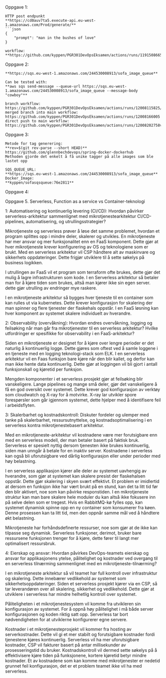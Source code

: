 

Oppgave 1:  
```
HTTP post endpunkt  
**https://cd0auv7ta5.execute-api.eu-west-1.amazonaws.com/Prod/generate/**  
```json
{
    "prompt": "man in the bushes of love"
}    

workflow: **https://github.com/kyppen/PGR301DevOpsEksamen/actions/runs/11915086655/job/33204512880** 
```
Oppgave 2:  
```
**https://sqs.eu-west-1.amazonaws.com/244530008913/sofa_image_queue**  

Can be tested with:  
**aws sqs send-message --queue-url https://sqs.eu-west-1.amazonaws.com/244530008913/sofa_image_queue --message-body "cowboy"**  

branch workflow: https://github.com/kyppen/PGR301DevOpsEksamen/actions/runs/12008115825/job/33470100234  
merged branch into main workflow: https://github.com/kyppen/PGR301DevOpsEksamen/actions/runs/12008166005
direct push to main workflow: https://github.com/kyppen/PGR301DevOpsEksamen/actions/runs/12008202758v
```
Oppgave 3:  
```
Metode for tag generering:  
**rev=$(git rev-parse --short HEAD)**  
https://github.com/glennbechdevops/spring-docker-dockerhub  
Methoden gjorde det enkelt å få unike tagger på alle images som ble lastet opp

SQS_QUEUE_URL:  
**https://sqs.eu-west-1.amazonaws.com/244530008913/sofa_image_queue**  
Docker_Image:  
**kyppen/sofasqsqueue:76e2811**  
```

Oppgave 4:




Oppgave 5. Serverless, Function as a service vs Container-teknologi


1: Automatisering og kontinuerlig levering (CI/CD): Hvordan påvirker serverless-arkitektur sammenlignet med mikrotjenestearkitektur CI/CD-pipelines, automatisering, og utrullingsstrategier?

Mikrotjeneste og serverless prøver å løse det samme problemet, hvordan et program splittes opp i mindre deler, skalerer og utvikles. En mikrotjeneste har mer ansvar og mer funksjonalitet enn en FaaS komponent. Dette gjør at hver mikrotjeneste krever konfigurering av OS og teknologiene som er brukt. Med en serverless arkitektur vil CSP håndtere alt av maskinvare og sikkerhets oppdateringer. Dette frigjør utviklere til å sette søkelys på business logikken. 

I utrullingen av FaaS vil et program som terraform ofte brukes, dette gjør det mulig å lagre infrastrukturen som kode. I en Serverless arkitektur så betaler man for å kjøre tiden som brukes, altså man kjører ikke sin egen server. dette gjør utrulling av endringer mye raskere. 

I en mikrotjeneste arkitektur så bygges hver tjeneste til en container som kan rulles ut via kubernetes. Dette krever konfigurasjon for skalering der man spinner og flere tjenester der flaskehals oppstår. I en FaaS løsning kan hver komponent av systemet skalere individuelt av hverandre. 

2: Observability (overvåkning): Hvordan endres overvåkning, logging og feilsøking når man går fra mikrotjenester til en serverless arkitektur? Hvilke utfordringer er spesifikke for observability i en FaaS-arkitektur?

Siden en mikrotjeneste er designet for å kjøre over lengre perioder er det naturlig å kontinuerlig logge. Dette gjøres som oftest ved å samle loggene i en tjeneste med en logging teknologi-stack som ELK. I en serverless arkitektur vil en Faas funksjon bare kjøre når den blir kallet, og derfor kan man ikke hente data kontinuerlig. Dette gjør at loggingen vil bli gjort i antall funksjonskall og kjøretid per funksjon.  

Mengden komponenter i et serverless prosjekt gjør at feilsøking blir vanskeligere. Lange pipelines og mange små deler, gjør det vanskeligere å få en god oversikt over systemet. Dette krever god konfigurasjon av verktøy som cloudwatch og X-ray for å motvirke. X-ray lar utvikler spore forespørsler som går igjennom systemet, dette hjelper med å identifisere feil i arbeidsflyten. 

3: Skalerbarhet og kostnadskontroll: Diskuter fordeler og ulemper med tanke på skalerbarhet, ressursutnyttelse, og kostnadsoptimalisering i en serverless kontra mikrotjenestebasert arkitektur.

Med en mikrotjeneste-arkitektur vil kostnadene være mer forutsigbare enn med en serverless modell, der man betaler basert på faktisk bruk. Serverless er spesielt nyttig dersom tjenesten ikke brukes kontinuerlig, siden man unngår å betale for en inaktiv server. Kostnadene i serverless kan også bli uforutsigbare ved dårlig konfigurasjon eller under perioder med høy belastning. 

I en serverless applikasjon kjører alle deler av systemet uavhengig av hverandre, som gjør at systemet kan skalere presist der flaskehalsen oppstår. Dette gjør skalering i skyen svært effektivt. Et problem er imidlertid at dersom en funksjon ikke har vært brukt på en stund, kan det ta litt tid før den blir aktivert, noe som kan påvirke responstiden. I en mikrotjeneste struktur kan man bare skalere hele moduler du kan altså ikke fokusere inn på selve delen som er tregest. Hvis en RabbitMQ-kø fylles opp, kan systemet dynamisk spinne opp en ny container som konsumerer fra køen. Denne prosessen kan ta litt tid, men den oppnår samme mål ved å håndtere økt belastning. 

Mikrotjeneste har forhåndsdefinerte ressurser, noe som gjør at de ikke kan tilpasse seg dynamisk. Serverless funksjoner, derimot, bruker bare ressursene funksjonen trenger for å kjøre, dette fører til langt mer optimalisert ressursbruk.  

 
4: Eierskap og ansvar: Hvordan påvirkes DevOps-teamets eierskap og ansvar for applikasjonens ytelse, pålitelighet og kostnader ved overgang til en serverless tilnærming sammenlignet med en mikrotjeneste-tilnærming?

I en mikrotjeneste arkitektur så vil teamet har full kontroll over infrastruktur og skalering. Dette innebærer vedlikehold av systemet som sikkerhetsoppdateringer. Siden et serverless prosjekt kjører via en CSP, så tar leverandøren over all skalering, sikkerhet og vedlikehold. Dette gjør at utviklere i serverless har mindre helhetlig kontroll over systemet.  

Påliteligheten i et mikrotjenestesystem vil komme fra utvikleren sin konfigurasjon av systemet. For å oppnå høy pålitelighet i må både server konfigurasjonen og koden riktig satt opp. Serverless tar bort nødvendigheten for at utviklerne konfigurerer egne servere. 

Kostnader i et mikrotjenesteprosjekt vil kommer fra hosting av serverkostnader. Dette vil gi et mer stabilt og forutsigbare kostnader fordi tjenestene kjøres kontinuerlig. Serverless vil ha mer uforutsigbare kostnader, CSP vil fakturer basert på antar millisekunder av prosesseringstid du bruker. Kostnadskontroll vil dermed sette søkelys på å effektivisere kjøre tiden på funksjonene, kortere kjøretid betyr mindre kostnader. Et av kostnadene som kan komme med mikrotjenester er nedetid grunnet feil konfigurasjon, det er et problem teamet ikke vil ha med serverless. 

 

 
 

 
